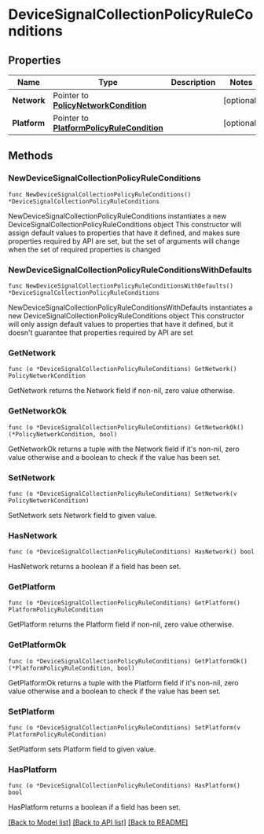 # DeviceSignalCollectionPolicyRuleConditions

## Properties

Name | Type | Description | Notes
------------ | ------------- | ------------- | -------------
**Network** | Pointer to [**PolicyNetworkCondition**](PolicyNetworkCondition.md) |  | [optional] 
**Platform** | Pointer to [**PlatformPolicyRuleCondition**](PlatformPolicyRuleCondition.md) |  | [optional] 

## Methods

### NewDeviceSignalCollectionPolicyRuleConditions

`func NewDeviceSignalCollectionPolicyRuleConditions() *DeviceSignalCollectionPolicyRuleConditions`

NewDeviceSignalCollectionPolicyRuleConditions instantiates a new DeviceSignalCollectionPolicyRuleConditions object
This constructor will assign default values to properties that have it defined,
and makes sure properties required by API are set, but the set of arguments
will change when the set of required properties is changed

### NewDeviceSignalCollectionPolicyRuleConditionsWithDefaults

`func NewDeviceSignalCollectionPolicyRuleConditionsWithDefaults() *DeviceSignalCollectionPolicyRuleConditions`

NewDeviceSignalCollectionPolicyRuleConditionsWithDefaults instantiates a new DeviceSignalCollectionPolicyRuleConditions object
This constructor will only assign default values to properties that have it defined,
but it doesn't guarantee that properties required by API are set

### GetNetwork

`func (o *DeviceSignalCollectionPolicyRuleConditions) GetNetwork() PolicyNetworkCondition`

GetNetwork returns the Network field if non-nil, zero value otherwise.

### GetNetworkOk

`func (o *DeviceSignalCollectionPolicyRuleConditions) GetNetworkOk() (*PolicyNetworkCondition, bool)`

GetNetworkOk returns a tuple with the Network field if it's non-nil, zero value otherwise
and a boolean to check if the value has been set.

### SetNetwork

`func (o *DeviceSignalCollectionPolicyRuleConditions) SetNetwork(v PolicyNetworkCondition)`

SetNetwork sets Network field to given value.

### HasNetwork

`func (o *DeviceSignalCollectionPolicyRuleConditions) HasNetwork() bool`

HasNetwork returns a boolean if a field has been set.

### GetPlatform

`func (o *DeviceSignalCollectionPolicyRuleConditions) GetPlatform() PlatformPolicyRuleCondition`

GetPlatform returns the Platform field if non-nil, zero value otherwise.

### GetPlatformOk

`func (o *DeviceSignalCollectionPolicyRuleConditions) GetPlatformOk() (*PlatformPolicyRuleCondition, bool)`

GetPlatformOk returns a tuple with the Platform field if it's non-nil, zero value otherwise
and a boolean to check if the value has been set.

### SetPlatform

`func (o *DeviceSignalCollectionPolicyRuleConditions) SetPlatform(v PlatformPolicyRuleCondition)`

SetPlatform sets Platform field to given value.

### HasPlatform

`func (o *DeviceSignalCollectionPolicyRuleConditions) HasPlatform() bool`

HasPlatform returns a boolean if a field has been set.


[[Back to Model list]](../README.md#documentation-for-models) [[Back to API list]](../README.md#documentation-for-api-endpoints) [[Back to README]](../README.md)


